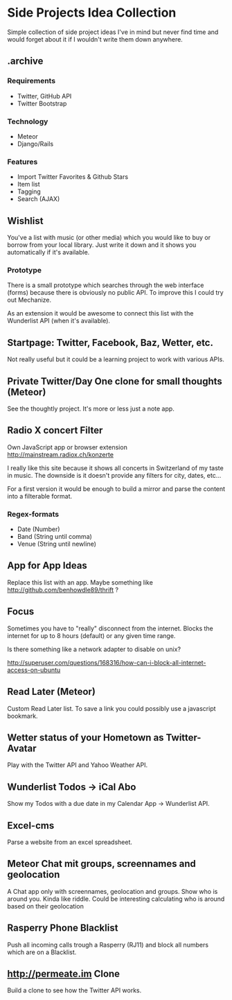 # Side Projects Idea Collection
Simple collection of side project ideas I've in mind but never find time and would forget about it if I wouldn't write them down anywhere.

## .archive

### Requirements
- Twitter, GitHub API
- Twitter Bootstrap

### Technology
- Meteor
- Django/Rails

### Features
- Import Twitter Favorites & Github Stars
- Item list
- Tagging
- Search (AJAX)

## Wishlist
You've a list with music (or other media) which you would like to buy or borrow from your local library.
Just write it down and it shows you automatically if it's available.

### Prototype
There is a small prototype which searches through the web interface (forms) because there is obviously no public API.
To improve this I could try out Mechanize.

As an extension it would be awesome to connect this list with the Wunderlist API (when it's available).

## Startpage: Twitter, Facebook, Baz, Wetter, etc.
Not really useful but it could be a learning project to work with various APIs.

## Private Twitter/Day One clone for small thoughts (Meteor)
See the thoughtly project. It's more or less just a note app.

## Radio X concert Filter
Own JavaScript app or browser extension
http://mainstream.radiox.ch/konzerte

I really like this site because it shows all concerts in Switzerland of my taste in music. The downside is it doesn't provide any filters for city, dates, etc...

For a first version it would be enough to build a mirror and parse the content into a filterable format.

### Regex-formats
- Date (Number)
- Band (String until comma)
- Venue (String until newline)

## App for App Ideas
Replace this list with an app. Maybe something like http://github.com/benhowdle89/thrift ?

## Focus
Sometimes you have to "really" disconnect from the internet.
Blocks the internet for up to 8 hours (default) or any given time range.

Is there something like a network adapter to disable on unix?

http://superuser.com/questions/168316/how-can-i-block-all-internet-access-on-ubuntu

## Read Later (Meteor)
Custom Read Later list. 
To save a link you could possibly use a javascript bookmark.

## Wetter status of your Hometown as Twitter-Avatar
Play with the Twitter API and Yahoo Weather API.

## Wunderlist Todos -> iCal Abo
Show my Todos with a due date in my Calendar App -> Wunderlist API.

## Excel-cms
Parse a website from an excel spreadsheet.

## Meteor Chat mit groups, screennames and geolocation
A Chat app only with screennames, geolocation and groups.
Show who is around you.
Kinda like riddle.
Could be interesting calculating who is around based on their geolocation

## Rasperry Phone Blacklist
Push all incoming calls trough a Rasperry (RJ11) and block all numbers which are on a Blacklist.

## http://permeate.im Clone
Build a clone to see how the Twitter API works.
